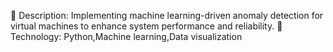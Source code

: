 	Description: Implementing machine learning-driven anomaly detection for virtual machines to enhance system performance and reliability.
	Technology: Python,Machine learning,Data visualization
